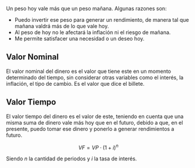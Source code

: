 Un peso hoy vale más que un peso mañana. Algunas razones son:

- Puedo invertir ese peso para generar un rendimiento, de manera tal que mañana valdrá más de lo que vale hoy.
- Al peso de hoy no le afectará la inflación ni el riesgo de mañana.
- Me permite satisfacer una necesidad o un deseo hoy.

## Valor Nominal

El valor nominal del dinero es el valor que tiene este en un momento determinado del tiempo, sin considerar otras variables como el interés, la inflación, el tipo de cambio. Es el valor que dice el billete.

## Valor Tiempo

El valor tiempo del dinero es el valor de este, teniendo en cuenta que una misma suma de dinero vale más hoy que en el futuro, debido a que, en el presente, puedo tomar ese dinero y ponerlo a generar rendimientos a futuro.

$$
VF = VP \cdot (1 + i)^n
$$

Siendo $n$ la cantidad de periodos y $i$ la tasa de interés.
